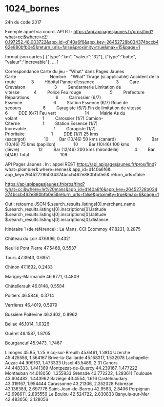 # 1024_bornes
24h du code 2017

Exemple appel via coord. API PJ :
https://api.apipagesjaunes.fr/pros/find?what=cci&where=cZ-0.197252,48.003722&app_id=d140a6f6&app_key=26452728b034374bccb462e880bfb0e5&return_urls=false&proximity=true&max=15&page=1

format json cartes
[
{"type":"km", "valeur":"32"},
{"type":"botte", "valeur":"Increvable"},
...
]

Correspondance Carte du jeu - "What" dans Pages Jaunes
Carte                            Nombre    "What"            Tirage (si applicable)
Accident de la route             3         Hôpital
Panne d’essence                  3         Gare
Crevaison                        3         Gendarmerie
Limitation de vitesse            4         Police
Feu rouge                        5         Préfecture
Réparations                      6         Carrossier        (6/7)
Essence                          6         Station Essence   (6/7)
Roue de secours                  6         Garagiste         (6/7)
Fin de limitation de vitesse     6         DDE               (6/7)
Feu vert                        14         Mairie
As du volant                     1         Carossier         (1/7)
Camion-Citerne                   1         Station Essence   (1/7)
Increvable                       1         Garagiste         (1/7)
Prioritaire                      1         DDE               (1/7)
25 kms (escargot)               10         Bar               (10/46)
50 kms (canard)                 10         Bar               (10/46)
75 kms (papillon)               10         Bar               (10/46)
100 kms (lièvre)                12         Bar               (12/46)
200 kms (hirondelle)             4         Bar               (4/46)
Total                          106           

API Pages Jaunes :
In : appel REST
https://api.apipagesjaunes.fr/pros/find?
what=plombier&
where=rennes&
app_id=d140a6f6&
app_key=26452728b034374bccb462e880bfb0e5&
return_urls=false


https://api.apipagesjaunes.fr/pros/find?what=cci&where=le%20mans&app_id=d140a6f6&app_key=26452728b034374bccb462e880bfb0e5&return_urls=false&proximity=true&max=6&page=1
 

Out : retourne JSON
$.search_results.listings[0].merchant_name
$.search_results.listings[0].inscriptions[0].latitude
$.search_results.listings[0].inscriptions[0].latitude
$.search_results.listings[0].inscriptions[0].distance

Itinéraire 1 (de référence) :
Le Mans, CCI
Ecommoy 47.8231, 0.2875

Château du Loir 47.6996, 0.4321

Neuillé Pont Pierre 47.5468, 0.5537

Tours 47.3943, 0.6951

Chinon 47.1692, 0.2433

Marigny-Marmande 46.9771, 0.4809

Châtellerault 46.8148, 0.5584

Poitiers 46.5846, 0.3714

Verrières 46.4019, 0.5979

Bussière Poitevine 46.2402, 0.8962

Bellac 46.1014, 1.0326

Guéret 46.1587, 1.8705

Bourganeuf 45.9473, 1.7467

Limoges
45.85, 1.25
Vicq-sur-Breuilh
45.6461, 1.3814
Uzerche
45.425556, 1.564167
Brive-la-Gaillarde
45.158317, 1.532078
Lachapelle-Auzac
44.909167, 1.473333
Ussel
45.5489, 2.31
Cahors
44.448333, 1.441389
Montpezat-de-Quercy
44.239167, 1.477222
Montauban
44.018056, 1.355833
Grenade
43.772222, 1.293611
Toulouse
43.604482, 1.443962
Baziège
43.4554, 1.616
Castelnaudary
43.319167, 1.954444
Carassonne
43.21306, 2.352028
Fabrezan
43.136389, 2.697778
Saint-Jean-de-Barrou
42.9583, 2.8406
Perpignan
42.698611, 2.895556
Le Boulou
42.524722, 2.830833
Banyuls-sur-Mer
42.483056, 3.128056
